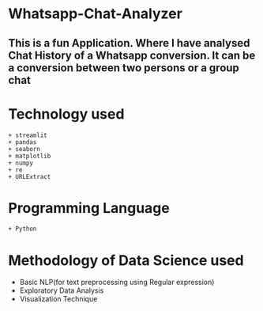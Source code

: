# Whatsapp-Chat-Analyzer
## This is a fun Application. Where I have analysed Chat History of a Whatsapp conversion. It can be a conversion between two persons or a group chat
# Technology used 
    + streamlit
    + pandas
    + seaborn
    + matplotlib
    + numpy
    + re
    + URLExtract
  
# Programming Language
    + Python
# Methodology of Data Science used  
   + Basic NLP(for text preprocessing using Regular expression)
   + Exploratory Data Analysis
   + Visualization Technique
   
  
  
